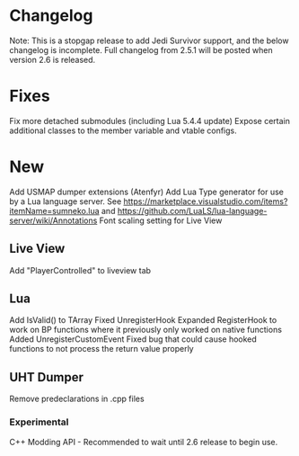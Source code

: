 

# Changelog

Note: This is a stopgap release to add Jedi Survivor support, and the below changelog is incomplete.  Full changelog from 2.5.1 will be posted when version 2.6 is released.

# Fixes
Fix more detached submodules (including Lua 5.4.4 update)
Expose certain additional classes to the member variable and vtable configs.

# New
Add USMAP dumper extensions (Atenfyr)
Add Lua Type generator for use by a Lua language server. See https://marketplace.visualstudio.com/items?itemName=sumneko.lua and https://github.com/LuaLS/lua-language-server/wiki/Annotations
Font scaling setting for Live View

## Live View
Add "PlayerControlled" to liveview tab

## Lua
Add IsValid() to TArray
Fixed UnregisterHook
Expanded RegisterHook to work on BP functions where it previously only worked on native functions
Added UnregisterCustomEvent
Fixed bug that could cause hooked functions to not process the return value properly

## UHT Dumper
Remove predeclarations in .cpp files

### Experimental
C++ Modding API - Recommended to wait until 2.6 release to begin use.